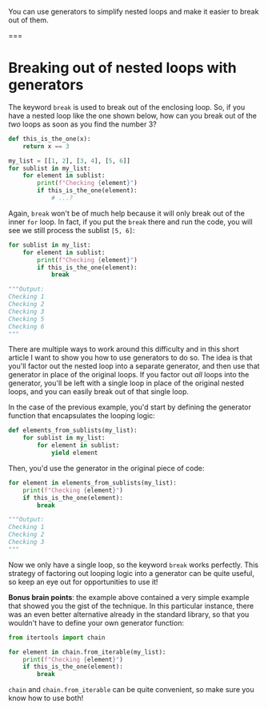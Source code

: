 You can use generators to simplify nested loops and make it easier to break out of them.

===


# Breaking out of nested loops with generators

The keyword `break` is used to break out of the enclosing loop.
So, if you have a nested loop like the one shown below, how can you break out of the _two_ loops as soon as you find the number 3?

```py
def this_is_the_one(x):
    return x == 3

my_list = [[1, 2], [3, 4], [5, 6]]
for sublist in my_list:
    for element in sublist:
        print(f"Checking {element}")
        if this_is_the_one(element):
            # ...?
```

Again, `break` won't be of much help because it will only break out of the inner `for` loop.
In fact, if you put the `break` there and run the code, you will see we still process the sublist `[5, 6]`:

```py
for sublist in my_list:
    for element in sublist:
        print(f"Checking {element}")
        if this_is_the_one(element):
            break

"""Output:
Checking 1
Checking 2
Checking 3
Checking 5
Checking 6
"""
```

There are multiple ways to work around this difficulty and in this short article I want to show you how to use generators to do so.
The idea is that you'll factor out the nested loop into a separate generator, and then use that generator in place of the original loops.
If you factor out _all_ loops into the generator, you'll be left with a single loop in place of the original nested loops, and you can easily break out of that single loop.

In the case of the previous example, you'd start by defining the generator function that encapsulates the looping logic:

```py
def elements_from_sublists(my_list):
    for sublist in my_list:
        for element in sublist:
            yield element
```

Then, you'd use the generator in the original piece of code:

```py
for element in elements_from_sublists(my_list):
    print(f"Checking {element}")
    if this_is_the_one(element):
        break

"""Output:
Checking 1
Checking 2
Checking 3
"""
```

Now we only have a single loop, so the keyword `break` works perfectly.
This strategy of factoring out looping logic into a generator can be quite useful, so keep an eye out for opportunities to use it!

**Bonus brain points**: the example above contained a very simple example that showed you the gist of the technique.
In this particular instance, there was an even better alternative already in the standard library, so that you wouldn't have to define your own generator function:

```py
from itertools import chain

for element in chain.from_iterable(my_list):
    print(f"Checking {element}")
    if this_is_the_one(element):
        break
```

`chain` and `chain.from_iterable` can be quite convenient, so make sure you know how to use both!
